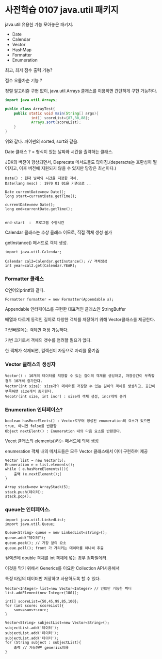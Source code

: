 # 사전학습 0107  java.util 패키지

java.util 유용한 기능 모아놓은 패키지.

* Date
* Calendar
* Vector
* HashMap
* Formatter
* Enumeration



최고, 최저 점수 출력 기능?

점수 오름차순 기능 ?

정렬 알고리즘 구현 없이, java.util.Arrays 클래스를 이용하면 간단하게 구현 가능하다.

```java
import java.util.Arrays;

public class ArrayTest{
	public static void main(String[] args){
        	int[] scoreList={87,30,88};
        	Arrays.sort(scoreList);
    }
}
```

위와 같다. 파이썬의 sorted, sort와 같음.



Date 클래스 ? = 형식이 있는 날짜와 시간을 출력하는 클래스.

JDK의 버전이 향상되면서, Deprecate 메서드들도 많아짐.(deperacte는 호환성이 떨어지고, 이후 버전에 지원되지 않을 수 있지만 당장은 최선이다.)



```
Date() : 현재 날짜와 시간을 저장한 객체.
Date(lang mesc) : 1970 01 01을 기준으로 ..
```



```
Date currentDate=new Date();
long start=currentDate.getTime();

currentDate=new Date();
long end=currentDate.getTime();


end-start  :  프로그램 수행시간
```



Calendar 클래스는 추상 클래스 이므로, 직접 객체 생성 불가

getInstance() 메서드로 객체 생성.

```
import java.util.Calendar;

Calendar cal2=Calendar.getInstance(); // 객체생성
int year=cal2.get(Calendar.YEAR);
```



### Formatter 클래스

C언어의printf와 같다.

```
Formatter formatter = new Formatter(Appendable a);
```

Appendable 인터페이스를 구현한 대표적인 클래스인 StringBuffer



배열과 다르게 동적인 길이로 다양한 객체를 저장하기 위해 Vector클래스를 제공한다.

가변배열에는 객체만 저장 가능하다.

가변 크기로서 객체의 갯수를 염려할 필요가 없다.

한 객체가 삭제되면, 컬렉션이 자동으로 자리를 옮겨줌



### Vector 클래스의 생성자

```
Vector() : 10개의 데이터를 저장할 수 있는 길이의 객체를 생성하고, 저장공간이 부족할 경우 10개씩 증가한다.
Vector(int size): size개의 데이터를 저장할 수 있는 길이의 객체를 생성하고, 공간이 부족하면 size개씩 증가한다.
Vecotr(int size, int incr) : size개 객체 생성, incr개씩 증가
```

### Enumeration 인터페이스?

```
boolean hasMoreElents() : Vector로부터 생성된 enumeration의 요소가 있으면 true, 아니면 false를 반환함 
Object nextElent() : Enumeration 내의 다음 요소를 반환한다.
```



Vecot 클래스의 elements()라는 메서드에 의해 생성

enumeration 객체 내의 메서드들은 모두 Vector 클래스에서 이미 구현하여 제공



```
Vector list = new Vector(5);
Enumeration e = list.elements();
while ( e.hasMoreElements()){
	출력 (e.nextElement();)
}
```



```
Array stack=new ArrayStack(5);
stack.push(데이터);
stack.pop();
```





### queue는 인터페이스.

```
import java.util.LinkedList;
import java.util.Queue;

Queue<String> queue = new LinkedList<string>();
queue.add("데이터");
queue.peek(); // 가장 앞의 요소
queue.poll(); front 가 가리키는 데이터를 하나씨 추출
```



컬렉션에 double 객체를 int 객체에 넣는 경우 컴파일에러.

이것을 막기 위해서 Generics를 이요한 Collection API사용해서

특정 타입의 데이터만 저장하고 사용하도록 할 수 있다.

```
Vector<Integer> list=new Vector<Integer> // 인트만 가능한 벡터
list.addElement(new Integer(100));
```



```
int[] scoreList={50,45,99,85,100};
for (int score: scoreList){
	sums=sums+score;
}
```



```
Vector<String> subjectList=new Vector<String>();
subjectList.add('데이터');
subjectList.add('데이터');
subjectList.add('데이터');
for (String subject : subjectList){
	출력 // 가능하면 generics이용
}
```

